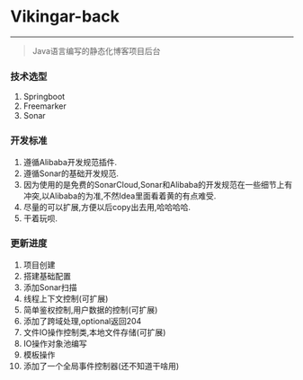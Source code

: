 # Vikingar-back
---
> Java语言编写的静态化博客项目后台

### 技术选型

1. Springboot
2. Freemarker
3. Sonar

### 开发标准

1. 遵循Alibaba开发规范插件.
2. 遵循Sonar的基础开发规范.
3. 因为使用的是免费的SonarCloud,Sonar和Alibaba的开发规范在一些细节上有冲突,以Alibaba的为准,不然Idea里面看着黄的有点难受.
4. 尽量的可以扩展,方便以后copy出去用,哈哈哈哈.
5. 干着玩呗.

### 更新进度

1. 项目创建
2. 搭建基础配置
3. 添加Sonar扫描
4. 线程上下文控制(可扩展)
5. 简单鉴权控制,用户数据的控制(可扩展)
6. 添加了跨域处理,optional返回204
7. 文件IO操作控制类,本地文件存储(可扩展)
8. IO操作对象池编写
9. 模板操作
10. 添加了一个全局事件控制器(还不知道干啥用)